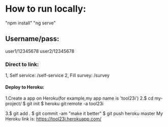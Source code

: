 # How to run locally:
"npm install"
"ng serve"

## Username/pass:
user1/12345678
user2/12345678

### Direct to link:
1, Self service: /self-service
2, Fill survey: /survey

#### Deploy to Heroku:
1.Create a app on Heroku(for example,my app name is 'tool23i')
2.$ cd my-project/
  $ git init
  $ heroku git:remote -a tool23i

3.$ git add .
  $ git commit -am "make it better"
  $ git push heroku master
My Heroku link is: https://tool23i.herokuapp.com/